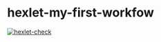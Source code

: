 # hexlet-my-first-workfow
[![hexlet-check](https://github.com/vlad-sviridov/python-project-lvl3/actions/workflows/hexlet-check.yml/badge.svg)](https://github.com/vlad-sviridov/python-project-lvl3/actions/workflows/hexlet-check.yml)
